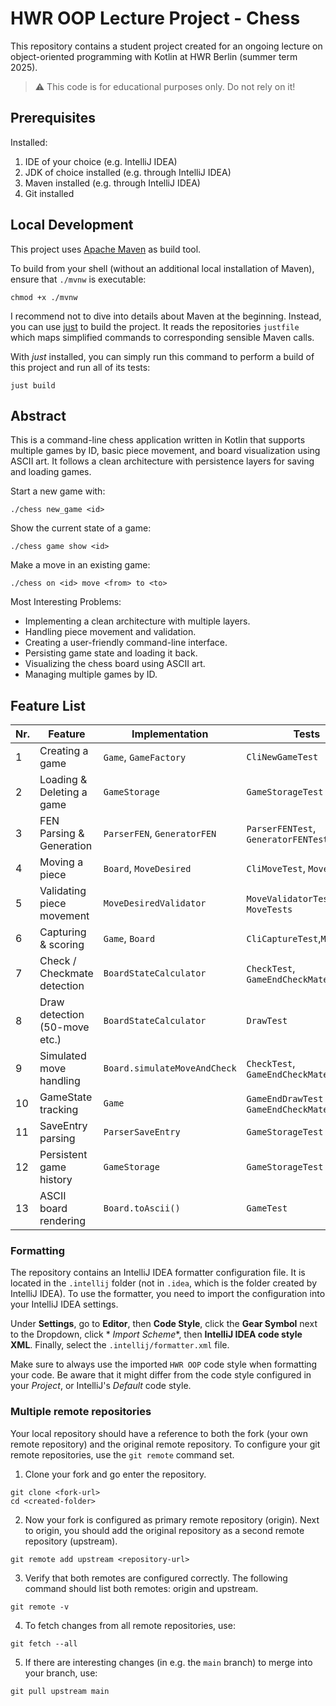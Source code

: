 # HWR OOP Lecture Project - Chess

This repository contains a student project created for an ongoing lecture on object-oriented
programming with Kotlin at HWR Berlin (summer term 2025).

> :warning: This code is for educational purposes only. Do not rely on it!

## Prerequisites

Installed:

1. IDE of your choice (e.g. IntelliJ IDEA)
2. JDK of choice installed (e.g. through IntelliJ IDEA)
3. Maven installed (e.g. through IntelliJ IDEA)
4. Git installed

## Local Development

This project uses [Apache Maven][maven] as build tool.

To build from your shell (without an additional local installation of Maven), ensure that `./mvnw`
is executable:

```
chmod +x ./mvnw
```

I recommend not to dive into details about Maven at the beginning.
Instead, you can use [just][just] to build the project.
It reads the repositories `justfile` which maps simplified commands to corresponding sensible Maven
calls.

With _just_ installed, you can simply run this command to perform a build of this project and run
all of its tests:

```
just build
```

## Abstract

This is a command-line chess application written in Kotlin that supports multiple games by ID, basic piece movement, and
board visualization using ASCII art. It follows a clean architecture with persistence layers for saving and loading
games.

Start a new game with:

```
./chess new_game <id>
```

Show the current state of a game:

```
./chess game show <id>
```

Make a move in an existing game:

```
./chess on <id> move <from> to <to>
```

Most Interesting Problems:

- Implementing a clean architecture with multiple layers.
- Handling piece movement and validation.
- Creating a user-friendly command-line interface.
- Persisting game state and loading it back.
- Visualizing the chess board using ASCII art.
- Managing multiple games by ID.

## Feature List

| Nr. | Feature                       | Implementation               | Tests                                         |
|-----|-------------------------------|------------------------------|-----------------------------------------------|
| 1   | Creating a game               | `Game`, `GameFactory`        | `CliNewGameTest`                              |
| 2   | Loading & Deleting a game     | `GameStorage`                | `GameStorageTest`                             |
| 3   | FEN Parsing & Generation      | `ParserFEN`, `GeneratorFEN`  | `ParserFENTest`, `GeneratorFENTest`           |
| 4   | Moving a piece                | `Board`, `MoveDesired`       | `CliMoveTest`,      `MoveTests`               |
| 5   | Validating piece movement     | `MoveDesiredValidator`       | `MoveValidatorTest`, `MoveTests`              |
| 6   | Capturing & scoring           | `Game`, `Board`              | `CliCaptureTest`,`MoveTests`                  |
| 7   | Check / Checkmate detection   | `BoardStateCalculator`       | `CheckTest`, `GameEndCheckMateTest`           |
| 8   | Draw detection (50-move etc.) | `BoardStateCalculator`       | `DrawTest`                                    |
| 9   | Simulated move handling       | `Board.simulateMoveAndCheck` | `CheckTest`, `GameEndCheckMateTest`           |
| 10  | GameState tracking            | `Game`                       | `GameEndDrawTest`    , `GameEndCheckMateTest` |
| 11  | SaveEntry parsing             | `ParserSaveEntry`            | `GameStorageTest`                             |
| 12  | Persistent game history       | `GameStorage`                | `GameStorageTest`                             |
| 13  | ASCII board rendering         | `Board.toAscii()`            | `GameTest`                                    |
### Formatting

The repository contains an IntelliJ IDEA formatter configuration file.
It is located in the `.intellij` folder (not in `.idea`, which is the folder created by IntelliJ IDEA).
To use the formatter, you need to import the configuration into your IntelliJ IDEA settings.

Under **Settings**, go to **Editor**, then **Code Style**, click the **Gear Symbol** next to the Dropdown, click *
*Import Scheme**, then **IntelliJ IDEA code style XML**. Finally, select the `.intellij/formatter.xml` file.

Make sure to always use the imported `HWR OOP` code style when formatting your code.
Be aware that it might differ from the code style configured in your *Project*, or IntelliJ's *Default* code style.

### Multiple remote repositories

Your local repository should have a reference to both the fork (your own remote repository)
and the original remote repository.
To configure your git remote repositories, use the `git remote` command set.

1. Clone your fork and go enter the repository.

```
git clone <fork-url>
cd <created-folder>
```

2. Now your fork is configured as primary remote repository (origin).
   Next to origin, you should add the original repository as a second remote repository (upstream).

```
git remote add upstream <repository-url>
```

3. Verify that both remotes are configured correctly.
   The following command should list both remotes: origin and upstream.

```
git remote -v
```

4. To fetch changes from all remote repositories, use:

```
git fetch --all
```

5. If there are interesting changes (in e.g. the `main` branch) to merge into your branch, use:

```
git pull upstream main
```

[maven]: https://maven.apache.org/

[just]: https://github.com/casey/just
